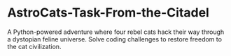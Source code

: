 # AstroCats-Task-From-the-Citadel
A Python-powered adventure where four rebel cats hack their way through a dystopian feline universe. Solve coding challenges to restore freedom to the cat civilization.
